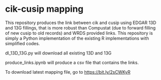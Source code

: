 # cik-cusip mapping

This repository produces the link between cik and cusip using EDGAR 13D and 13G fillings, that is more robust than Compustat (due to forward filling of new cusip to old records) and WRDS provided links. This repository is simply a Python implementation of the existing R implementations with simplified codes.

dl_13D_13G.py will download all existing 13D and 13G

produce_links.ipynb will produce a csv file that contains the links.

To download latest mapping file, go to https://bit.ly/2sCWKyR
